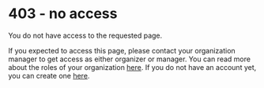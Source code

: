 # 403 - no access

You do not have access to the requested page.

If you expected to access this page, please contact your organization manager to
get access as either organizer or manager. You can read more about the roles of
your organization <a href="/help">here</a>. If you do not have an account yet,
you can create one <a href="/user/register">here</a>.
